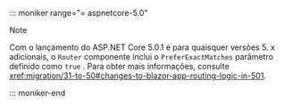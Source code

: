 ::: moniker range="= aspnetcore-5.0"

> [!NOTE]
> Com o lançamento do ASP.NET Core 5.0.1 e para quaisquer versões 5. x adicionais, o `Router` componente inclui o `PreferExactMatches` parâmetro definido como `true` . Para obter mais informações, consulte <xref:migration/31-to-50#changes-to-blazor-app-routing-logic-in-501>.

::: moniker-end
